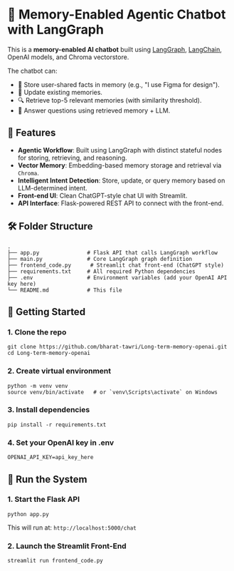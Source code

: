 # 🧠 Memory-Enabled Agentic Chatbot with LangGraph

This is a **memory-enabled AI chatbot** built using [LangGraph](https://github.com/langchain-ai/langgraph), [LangChain](https://www.langchain.com/), OpenAI models, and Chroma vectorstore.

The chatbot can:
- 🧠 Store user-shared facts in memory (e.g., "I use Figma for design").
- 🔄 Update existing memories.
- 🔍 Retrieve top-5 relevant memories (with similarity threshold).
- 💬 Answer questions using retrieved memory + LLM.

## 🧩 Features
- **Agentic Workflow**: Built using LangGraph with distinct stateful nodes for storing, retrieving, and reasoning.
- **Vector Memory**: Embedding-based memory storage and retrieval via `Chroma`.
- **Intelligent Intent Detection**: Store, update, or query memory based on LLM-determined intent.
- **Front-end UI**: Clean ChatGPT-style chat UI with Streamlit.
- **API Interface**: Flask-powered REST API to connect with the front-end.

## 🛠️ Folder Structure
```
.
├── app.py               # Flask API that calls LangGraph workflow
├── main.py              # Core LangGraph graph definition
├── frontend_code.py      # Streamlit chat front-end (ChatGPT style)
├── requirements.txt     # All required Python dependencies
├── .env                 # Environment variables (add your OpenAI API key here)
└── README.md            # This file
```

## 🚀 Getting Started

### 1. Clone the repo
```
git clone https://github.com/bharat-tawri/Long-term-memory-openai.git
cd Long-term-memory-openai
```
### 2. Create virtual environment
```
python -m venv venv
source venv/bin/activate   # or `venv\Scripts\activate` on Windows
```
### 3. Install dependencies
```
pip install -r requirements.txt
```
### 4. Set your OpenAI key in .env
```
OPENAI_API_KEY=api_key_here
```

## 🧠 Run the System

### 1. Start the Flask API
```
python app.py
```
This will run at: `http://localhost:5000/chat`

### 2. Launch the Streamlit Front-End
```
streamlit run frontend_code.py
```
